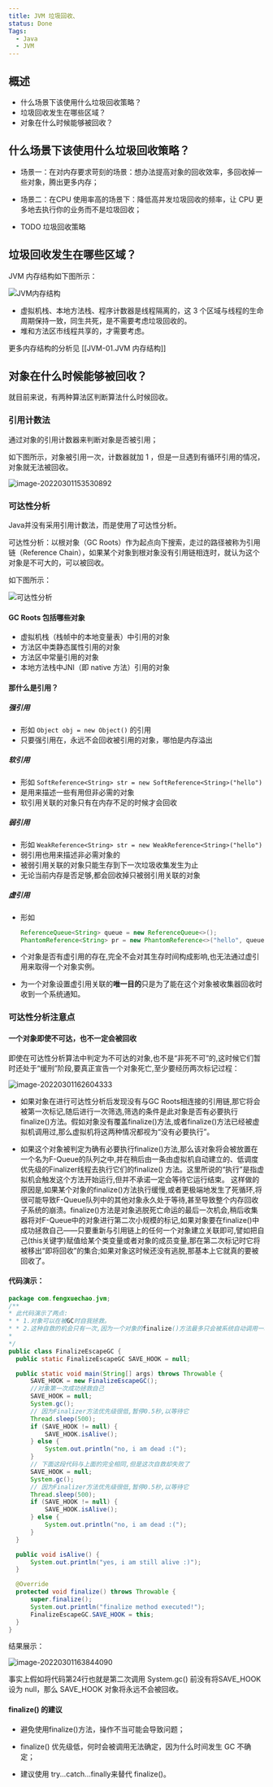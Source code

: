 ```yaml
---
title: JVM 垃圾回收、
status: Done
Tags:
  - Java
  - JVM
---
```


## 概述

- 什么场景下该使用什么垃圾回收策略？
- 垃圾回收发生在哪些区域？
- 对象在什么时候能够被回收？

## 什么场景下该使用什么垃圾回收策略？

- 场景一：在对内存要求苛刻的场景：想办法提高对象的回收效率，多回收掉一些对象，腾出更多内存；
- 场景二：在CPU 使用率高的场景下：降低高并发垃圾回收的频率，让 CPU 更多地去执行你的业务而不是垃圾回收；

- TODO 垃圾回收策略

## 垃圾回收发生在哪些区域？

JVM 内存结构如下图所示：

![JVM内存结构](https://img-blog.csdnimg.cn/img_convert/4ae7413158aec9001ef41ce334d664b2.png)

- 虚拟机栈、本地方法栈、程序计数器是线程隔离的，这 3 个区域与线程的生命周期保持一致，同生共死，是不需要考虑垃圾回收的。
- 堆和方法区市线程共享的，才需要考虑。

更多内存结构的分析见 [[JVM-01.JVM 内存结构]]

## 对象在什么时候能够被回收？

就目前来说，有两种算法区判断算法什么时候回收。

### 引用计数法

通过对象的引用计数器来判断对象是否被引用；

如下图所示，对象被引用一次，计数器就加 1 ，但是一旦遇到有循环引用的情况，对象就无法被回收。

![image-20220301153530892](https://img-blog.csdnimg.cn/img_convert/9564d62657e4c9eb35b489d27a205786.png)

### 可达性分析

Java并没有采用引用计数法，而是使用了可达性分析。

可达性分析：以根对象（GC Roots）作为起点向下搜索，走过的路径被称为引用链（Reference Chain），如果某个对象到根对象没有引用链相连时，就认为这个对象是不可大的，可以被回收。

如下图所示：

![可达性分析](https://img-blog.csdnimg.cn/img_convert/6e17777aa2f202498c10edc900266821.png)

#### GC Roots 包括哪些对象

- 虚拟机栈（栈帧中的本地变量表）中引用的对象
- 方法区中类静态属性引用的对象
- 方法区中常量引用的对象
- 本地方法栈中JNI（即 native 方法）引用的对象

#### 那什么是引用？

##### 强引用

- 形如 `Object obj = new Object()` 的引用
- 只要强引用在，永远不会回收被引用的对象，哪怕是内存溢出

##### 软引用

- 形如 `SoftReference<String> str = new SoftReference<String>("hello")`
- 是用来描述一些有用但非必需的对象
- 软引用关联的对象只有在内存不足的时候才会回收

##### 弱引用

- 形如 `WeakReference<String> str = new WeakReference<String>("hello")`
- 弱引用也用来描述非必需对象的
- 被弱引用关联的对象只能生存到下一次垃圾收集发生为止
- 无论当前内存是否足够,都会回收掉只被弱引用关联的对象

##### 虚引用

- 形如

  ```java
  ReferenceQueue<String> queue = new ReferenceQueue<>();
  PhantomReference<String> pr = new PhantomReference<>("hello", queue);
  ```

- 个对象是否有虚引用的存在,完全不会对其生存时间构成影响,也无法通过虚引用来取得一个对象实例。

- 为一个对象设置虚引用关联的**唯一目的**只是为了能在这个对象被收集器回收时收到一个系统通知。

### 可达性分析注意点

#### 一个对象即使不可达，也不一定会被回收

即使在可达性分析算法中判定为不可达的对象,也不是“非死不可”的,这时候它们暂时还处于“缓刑”阶段,要真正宣告一个对象死亡,至少要经历两次标记过程：

![image-20220301162604333](https://img-blog.csdnimg.cn/img_convert/9f229d1522c0b5ff4fc13e7028bd9d82.png)

- 如果对象在进行可达性分析后发现没有与GC Roots相连接的引用链,那它将会被第一次标记,随后进行一次筛选,筛选的条件是此对象是否有必要执行finalize()方法。假如对象没有覆盖finalize()方法,或者finalize()方法已经被虚拟机调用过,那么虚拟机将这两种情况都视为“没有必要执行”。

- 如果这个对象被判定为确有必要执行finalize()方法,那么该对象将会被放置在一个名为F-Queue的队列之中,并在稍后由一条由虚拟机自动建立的、低调度优先级的Finalizer线程去执行它们的finalize() 方法。这里所说的“执行”是指虚拟机会触发这个方法开始运行,但并不承诺一定会等待它运行结束。
  这样做的原因是,如果某个对象的finalize()方法执行缓慢,或者更极端地发生了死循环,将很可能导致F-Queue队列中的其他对象永久处于等待,甚至导致整个内存回收子系统的崩溃。finalize()方法是对象逃脱死亡命运的最后一次机会,稍后收集器将对F-Queue中的对象进行第二次小规模的标记,如果对象要在finalize()中成功拯救自己——只要重新与引用链上的任何一个对象建立关联即可,譬如把自己(this关键字)赋值给某个类变量或者对象的成员变量,那在第二次标记时它将被移出“即将回收”的集合;如果对象这时候还没有逃脱,那基本上它就真的要被回收了。

#### 代码演示：

  ```java
package com.fengxuechao.jvm;
/**
 * 此代码演示了两点:
 * * 1.对象可以在被GC时自我拯救。
 * * 2.这种自救的机会只有一次,因为一个对象的finalize()方法最多只会被系统自动调用一次
 *
 */
public class FinalizeEscapeGC {
    public static FinalizeEscapeGC SAVE_HOOK = null;

    public static void main(String[] args) throws Throwable {
        SAVE_HOOK = new FinalizeEscapeGC();
        //对象第一次成功拯救自己
        SAVE_HOOK = null;
        System.gc();
        // 因为Finalizer方法优先级很低,暂停0.5秒,以等待它
        Thread.sleep(500);
        if (SAVE_HOOK != null) {
            SAVE_HOOK.isAlive();
        } else {
            System.out.println("no, i am dead :(");
        }
        // 下面这段代码与上面的完全相同,但是这次自救却失败了
        SAVE_HOOK = null;
        System.gc();
        // 因为Finalizer方法优先级很低,暂停0.5秒,以等待它
        Thread.sleep(500);
        if (SAVE_HOOK != null) {
            SAVE_HOOK.isAlive();
        } else {
            System.out.println("no, i am dead :(");
        }
    }

    public void isAlive() {
        System.out.println("yes, i am still alive :)");
    }

    @Override
    protected void finalize() throws Throwable {
        super.finalize();
        System.out.println("finalize method executed!");
        FinalizeEscapeGC.SAVE_HOOK = this;
    }
}
  ```

  结果展示：

  ![image-20220301163844090](https://img-blog.csdnimg.cn/img_convert/8594d25a5f992bd77f855c00fdcf2e98.png)

事实上假如将代码第24行也就是第二次调用 System.gc() 前没有将SAVE_HOOK 设为 null，那么 SAVE_HOOK 对象将永远不会被回收。

#### finalize() 的建议

- 避免使用finalize()方法，操作不当可能会导致问题；

- finalize() 优先级低，何时会被调用无法确定，因为什么时间发生 GC 不确定；
- 建议使用 try...catch...finally来替代 finalize()。 